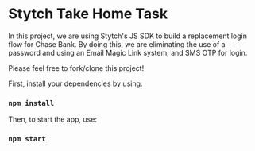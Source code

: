 # Stytch Take Home Task

In this project, we are using Stytch's JS SDK to build a replacement login flow for Chase Bank. By doing this, we are eliminating the use of a password and using an Email Magic Link system, and SMS OTP for login. 

Please feel free to fork/clone this project!

First, install your dependencies by using:

### `npm install`

Then, to start the app, use:

### `npm start`
